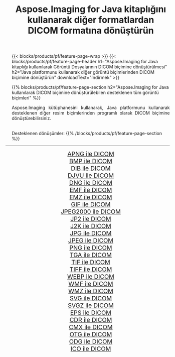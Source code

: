 ﻿---
title: Aspose.Imaging for Java kitaplığını kullanarak diğer formatlardan DICOM formatına dönüştürün 
weight: 3920
url: /tr/java/conversion/to/dicom 
lang: tr
langdirlevel: 2
locales: zh-hans,ja,it,ru,de,es,fr,nl,id,lt,pl,pt,vi,tr,ko,zh-hant,ar,hi,th,sv,cs,uk,he
description: Aspose.Imaging'i kullanarak Java kullanan diğer biçimlerden DICOM biçimine dönüştürebilirsiniz
---

{{< blocks/products/pf/feature-page-wrap >}}
{{< blocks/products/pf/feature-page-header h1="Aspose.Imaging for Java kitaplığı kullanılarak Görüntü Dosyalarının DICOM biçimine dönüştürülmesi" h2="Java platformunu kullanarak diğer görüntü biçimlerinden DICOM biçimine dönüştürün" downloadText="İndirmek" >}}


{{% blocks/products/pf/feature-page-section  h2="Aspose.Imaging for Java kullanılarak DICOM biçimine dönüştürülebilen desteklenen tüm görüntü biçimleri" %}}
<p align=justify>Aspose.Imaging kütüphanesini kullanarak, Java platformunu kullanarak desteklenen diğer resim biçimlerinden programlı olarak DICOM biçimine dönüştürebilirsiniz.</p>
<br/>
Desteklenen dönüşümler:
{{% /blocks/products/pf/feature-page-section %}}
<div class="container-fluid productfamilypage bg-gray">
    <div class="convertypes bg-gray agp-content section">
        <div class="container">
		<hr style="margin-left:-20px;"/>
		<div class="row other-converters" style="gap: 10px;font-size: 19px;text-align:center;">
		    <div class='col-md-2 other-converter remove-lp remove-rp'><a href="/imaging/tr/java/conversion/apng-to-dicom" style="padding:15px;">APNG ile DICOM</a></div>
<div class='col-md-2 other-converter remove-lp remove-rp'><a href="/imaging/tr/java/conversion/bmp-to-dicom" style="padding:15px;">BMP ile DICOM</a></div>
<div class='col-md-2 other-converter remove-lp remove-rp'><a href="/imaging/tr/java/conversion/dib-to-dicom" style="padding:15px;">DIB ile DICOM</a></div>
<div class='col-md-2 other-converter remove-lp remove-rp'><a href="/imaging/tr/java/conversion/djvu-to-dicom" style="padding:15px;">DJVU ile DICOM</a></div>
<div class='col-md-2 other-converter remove-lp remove-rp'><a href="/imaging/tr/java/conversion/dng-to-dicom" style="padding:15px;">DNG ile DICOM</a></div>
<div class='col-md-2 other-converter remove-lp remove-rp'><a href="/imaging/tr/java/conversion/emf-to-dicom" style="padding:15px;">EMF ile DICOM</a></div>
<div class='col-md-2 other-converter remove-lp remove-rp'><a href="/imaging/tr/java/conversion/emz-to-dicom" style="padding:15px;">EMZ ile DICOM</a></div>
<div class='col-md-2 other-converter remove-lp remove-rp'><a href="/imaging/tr/java/conversion/gif-to-dicom" style="padding:15px;">GIF ile DICOM</a></div>
<div class='col-md-2 other-converter remove-lp remove-rp'><a href="/imaging/tr/java/conversion/jpeg2000-to-dicom" style="padding:15px;">JPEG2000 ile DICOM</a></div>
<div class='col-md-2 other-converter remove-lp remove-rp'><a href="/imaging/tr/java/conversion/jp2-to-dicom" style="padding:15px;">JP2 ile DICOM</a></div>
<div class='col-md-2 other-converter remove-lp remove-rp'><a href="/imaging/tr/java/conversion/j2k-to-dicom" style="padding:15px;">J2K ile DICOM</a></div>
<div class='col-md-2 other-converter remove-lp remove-rp'><a href="/imaging/tr/java/conversion/jpg-to-dicom" style="padding:15px;">JPG ile DICOM</a></div>
<div class='col-md-2 other-converter remove-lp remove-rp'><a href="/imaging/tr/java/conversion/jpeg-to-dicom" style="padding:15px;">JPEG ile DICOM</a></div>
<div class='col-md-2 other-converter remove-lp remove-rp'><a href="/imaging/tr/java/conversion/png-to-dicom" style="padding:15px;">PNG ile DICOM</a></div>
<div class='col-md-2 other-converter remove-lp remove-rp'><a href="/imaging/tr/java/conversion/tga-to-dicom" style="padding:15px;">TGA ile DICOM</a></div>
<div class='col-md-2 other-converter remove-lp remove-rp'><a href="/imaging/tr/java/conversion/tif-to-dicom" style="padding:15px;">TIF ile DICOM</a></div>
<div class='col-md-2 other-converter remove-lp remove-rp'><a href="/imaging/tr/java/conversion/tiff-to-dicom" style="padding:15px;">TIFF ile DICOM</a></div>
<div class='col-md-2 other-converter remove-lp remove-rp'><a href="/imaging/tr/java/conversion/webp-to-dicom" style="padding:15px;">WEBP ile DICOM</a></div>
<div class='col-md-2 other-converter remove-lp remove-rp'><a href="/imaging/tr/java/conversion/wmf-to-dicom" style="padding:15px;">WMF ile DICOM</a></div>
<div class='col-md-2 other-converter remove-lp remove-rp'><a href="/imaging/tr/java/conversion/wmz-to-dicom" style="padding:15px;">WMZ ile DICOM</a></div>
<div class='col-md-2 other-converter remove-lp remove-rp'><a href="/imaging/tr/java/conversion/svg-to-dicom" style="padding:15px;">SVG ile DICOM</a></div>
<div class='col-md-2 other-converter remove-lp remove-rp'><a href="/imaging/tr/java/conversion/svgz-to-dicom" style="padding:15px;">SVGZ ile DICOM</a></div>
<div class='col-md-2 other-converter remove-lp remove-rp'><a href="/imaging/tr/java/conversion/eps-to-dicom" style="padding:15px;">EPS ile DICOM</a></div>
<div class='col-md-2 other-converter remove-lp remove-rp'><a href="/imaging/tr/java/conversion/cdr-to-dicom" style="padding:15px;">CDR ile DICOM</a></div>
<div class='col-md-2 other-converter remove-lp remove-rp'><a href="/imaging/tr/java/conversion/cmx-to-dicom" style="padding:15px;">CMX ile DICOM</a></div>
<div class='col-md-2 other-converter remove-lp remove-rp'><a href="/imaging/tr/java/conversion/otg-to-dicom" style="padding:15px;">OTG ile DICOM</a></div>
<div class='col-md-2 other-converter remove-lp remove-rp'><a href="/imaging/tr/java/conversion/odg-to-dicom" style="padding:15px;">ODG ile DICOM</a></div>
<div class='col-md-2 other-converter remove-lp remove-rp'><a href="/imaging/tr/java/conversion/ico-to-dicom" style="padding:15px;">ICO ile DICOM</a></div>
                </div>
        </div>
    </div>
</div>
<br/>

